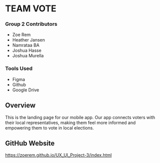 
# TEAM VOTE 
### Group 2 Contributors

* Zoe Rem
* Heather Jansen
* Namrataa BA
* Joshua Hasse
* Joshua Murella 

### Tools Used 
* Figma
* Github 
* Google Drive 

## Overview
This is the landing page for our mobile app.
Our app connects voters with their local representatives, making them feel more informed and empowering them to vote in local elections.  


## GitHub Website
https://zoerem.github.io/UX_UI_Project-3/index.html
